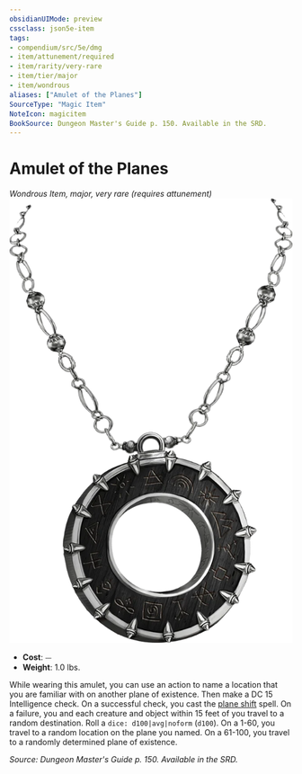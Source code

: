 ```yaml
---
obsidianUIMode: preview
cssclass: json5e-item
tags:
- compendium/src/5e/dmg
- item/attunement/required
- item/rarity/very-rare
- item/tier/major
- item/wondrous
aliases: ["Amulet of the Planes"]
SourceType: "Magic Item"
NoteIcon: magicitem
BookSource: Dungeon Master's Guide p. 150. Available in the SRD.
---
```

# Amulet of the Planes
*Wondrous Item, major, very rare (requires attunement)*  
![](https://raw.githubusercontent.com/5etools-mirror-2/5etools-img/main/items/DMG/Amulet%20of%20the%20Planes.webp#right)  

- **Cost**: ⏤
- **Weight**: 1.0 lbs.

While wearing this amulet, you can use an action to name a location that you are familiar with on another plane of existence. Then make a DC 15 Intelligence check. On a successful check, you cast the [plane shift](/3-Mechanics/CLI/spells/plane-shift.md) spell. On a failure, you and each creature and object within 15 feet of you travel to a random destination. Roll a `dice: d100|avg|noform` (`d100`). On a 1-60, you travel to a random location on the plane you named. On a 61-100, you travel to a randomly determined plane of existence.

*Source: Dungeon Master's Guide p. 150. Available in the SRD.*